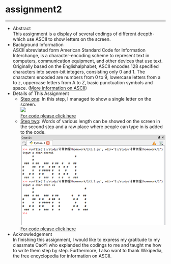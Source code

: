 # assignment2
---
* Abstract <br>
This assignment is a display of several codings of different deepth-which use ASCII to show letters on the screen.
* Background Information <br>
ASCII abreviated form American Standard Code for Information Interchange, is a character-encoding scheme to represent text in computers, communication equipment, and other devices that use text. Originally based on the Englishalphabet, ASCII encodes 128 specified characters into seven-bit integers, consisting only 0 and 1. The characters encoded are numbers from 0 to 9, lowercase letters from a to z, uppercase letters from A to Z, basic punctuation symbols and space. ([More information on ASCII](https://en.wikipedia.org/wiki/ASCII))
* Details of This Assignment <br>
  * [Step one](https://github.com/ChenXi19/computational_physics_assignments_2013301020092/blob/master/2.1.py): In this step, I managed to show a single letter on the screen.<br>
![](https://raw.githubusercontent.com/ChenXi19/computational_physics_assignments_2013301020092/master/1%E5%9B%BE.png)<br>
[For code please click here](https://github.com/ChenXi19/computational_physics_assignments_2013301020092/blob/master/2.1.py)
  * [Step two](https://github.com/ChenXi19/computational_physics_assignments_2013301020092/blob/master/2.2.py): Words of various length can be showed on the screen in the second step and a raw place where people can type in is added to the code. <br>
![](https://raw.githubusercontent.com/ChenXi19/computational_physics_assignments_2013301020092/master/2.png)<br>
[For code please click here](https://github.com/ChenXi19/computational_physics_assignments_2013301020092/blob/master/2.2.py)
* Acknowledgement <br>
In finishing this assignment, I would like to express my gratitude to my classmate CaoYi who explanded the codings to me and taught me how to write them step by step. Furthermore, I also want to thank Wikipedia, the free encyclopedia for information on ASCII.
